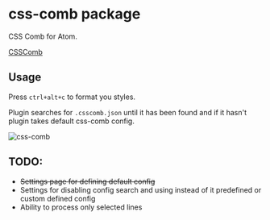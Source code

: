 # css-comb package

CSS Comb for Atom.

[CSSComb](https://github.com/csscomb/csscomb.js)

## Usage

Press `ctrl+alt+c` to format you styles.

Plugin searches for `.csscomb.json` until it has been found and if it hasn't plugin takes default css-comb config.

![css-comb](https://cloud.githubusercontent.com/assets/200119/5740596/e244b8f6-9c15-11e4-8263-a31909ddd47e.gif)

## TODO:

* ~~Settings page for defining default config~~
* Settings for disabling config search and using instead of it predefined or custom defined config
* Ability to process only selected lines
